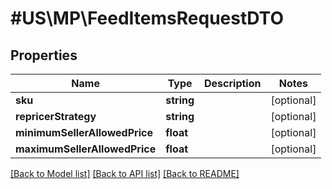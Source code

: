 # #US\MP\FeedItemsRequestDTO

## Properties

Name | Type | Description | Notes
------------ | ------------- | ------------- | -------------
**sku** | **string** |  | [optional]
**repricerStrategy** | **string** |  | [optional]
**minimumSellerAllowedPrice** | **float** |  | [optional]
**maximumSellerAllowedPrice** | **float** |  | [optional]


[[Back to Model list]](../) [[Back to API list]](../../Api/US/MP) [[Back to README]](../../README.md)
